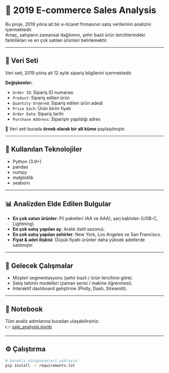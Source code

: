 # 🛒 2019 E-commerce Sales Analysis

Bu proje, 2019 yılına ait bir e-ticaret firmasının satış verilerinin analizini içermektedir.  
Amaç, satışların zamansal dağılımını, şehir bazlı ürün tercihlerindeki farklılıkları ve en çok satılan ürünleri belirlemektir.  

---

## 📂 Veri Seti
Veri seti, 2019 yılına ait 12 aylık sipariş bilgilerini içermektedir.  

**Değişkenler:**
- `Order ID`: Sipariş ID numarası  
- `Product`: Sipariş edilen ürün  
- `Quantity Ordered`: Sipariş edilen ürün adedi  
- `Price Each`: Ürün birim fiyatı  
- `Order Date`: Sipariş tarihi  
- `Purchase Address`: Siparişin yapıldığı adres  

📌 Veri seti burada **örnek olarak bir alt küme** paylaşılmıştır. 

---

## 🔧 Kullanılan Teknolojiler
- Python (3.9+)  
- pandas  
- numpy  
- matplotlib  
- seaborn  

---

## 📊 Analizden Elde Edilen Bulgular
- **En çok satan ürünler**: Pil paketleri (AA ve AAA), şarj kabloları (USB-C, Lightning).  
- **En çok satış yapılan ay**: Aralık (tatil sezonu).  
- **En çok satış yapılan şehirler**: New York, Los Angeles ve San Francisco.  
- **Fiyat & adet ilişkisi**: Düşük fiyatlı ürünler daha yüksek adetlerde satılmıştır.  

---

## 🚀 Gelecek Çalışmalar
- Müşteri segmentasyonu (şehir bazlı / ürün tercihine göre).  
- Satış tahmin modelleri (zaman serisi / makine öğrenmesi).  
- İnteraktif dashboard geliştirme (Plotly, Dash, Streamlit).  

---

## 📌 Notebook
Tüm analiz adımlarına buradan ulaşabilirsiniz:  
👉 [sale_analysis.ipynb](notebooks/sale_analysis.ipynb)  

---

## ⚙️ Çalıştırma
```bash
# Gerekli kütüphaneleri yükleyin
pip install -r requirements.txt
